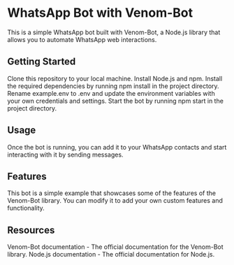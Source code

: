 # WhatsApp Bot with Venom-Bot
This is a simple WhatsApp bot built with Venom-Bot, a Node.js library that allows you to automate WhatsApp web interactions.

## Getting Started
Clone this repository to your local machine.
Install Node.js and npm.
Install the required dependencies by running npm install in the project directory.
Rename example.env to .env and update the environment variables with your own credentials and settings.
Start the bot by running npm start in the project directory.
## Usage
Once the bot is running, you can add it to your WhatsApp contacts and start interacting with it by sending messages.

## Features
This bot is a simple example that showcases some of the features of the Venom-Bot library. You can modify it to add your own custom features and functionality.

## Resources
Venom-Bot documentation - The official documentation for the Venom-Bot library.
Node.js documentation - The official documentation for Node.js.
